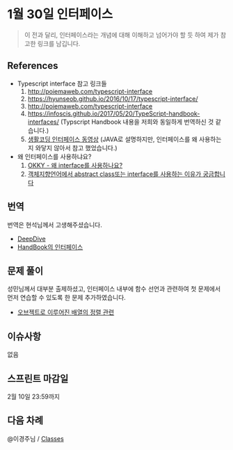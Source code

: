 # 1월 30일 인터페이스
> 이 전과 달리, 인터페이스라는 개념에 대해 이해하고 넘어가야 할 듯 하여 제가 참고한 링크를 남깁니다.
## References
- Typescript interface 참고 링크들
    1. http://poiemaweb.com/typescript-interface
    2. https://hyunseob.github.io/2016/10/17/typescript-interface/
    3. http://poiemaweb.com/typescript-interface
    4. https://infoscis.github.io/2017/05/20/TypeScript-handbook-interfaces/
       (Typscript Handbook 내용을 저희와 동일하게 번역하신 것 같습니다.)
    5. [생활코딩 인터페이스 동영상](https://www.youtube.com/watch?v=Yv5Uw_vS3Uo&t=2s)
       (JAVA로 설명하지만, 인터페이스를 왜 사용하는지 와닿지 않아서 참고 했었습니다.)
- 왜 인터페이스를 사용하냐요?
    1. [OKKY - 왜 interface를 사용하나요?](https://okky.kr/article/161248)
    2. [객체지향언어에서 abstract class또는 interface를 사용하는 이유가 궁금합니다](https://kldp.org/node/123612)
## 번역
번역은 현석님께서 고생해주셨습니다.
- [DeepDive](https://typescript-study.gitbooks.io/typescript-deep-dive-korea)  
- [HandBook의 인터페이스](https://www.typescriptlang.org/docs/handbook/interfaces.html)
## 문제 풀이
성민님께서 대부분 출제하셨고, 인터페이스 내부에 함수 선언과 관련하여 첫 문제에서 먼저 연습할 수 있도록 한 문제 추가하였습니다.
- [오브젝트로 이루어진 배열의 정렬 관련](https://developer.mozilla.org/ko/docs/Web/JavaScript/Reference/Global_Objects/Array/sort)
## 이슈사항
없음
## 스프린트 마감일
2월 10일 23:59까지
## 다음 차례
@이경주님 / [Classes](https://www.typescriptlang.org/docs/handbook/classes.html)